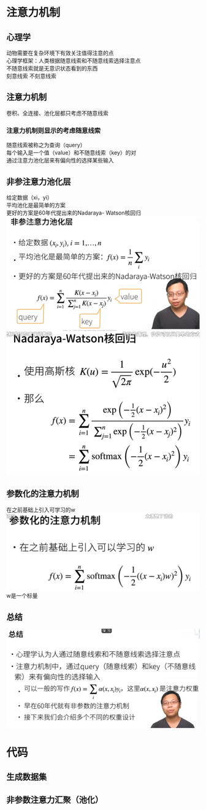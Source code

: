 # 注意力机制
## 心理学
动物需要在复杂环境下有效关注值得注意的点   
心理学框架：人类根据随意线索和不随意线索选择注意点   
不随意线索就是无意识状态看到的东西   
刻意线索 不刻意线索   
## 注意力机制
卷积、全连接、池化层都只考虑不随意线索   
### 注意力机制则显示的考虑随意线索   
随意线索被称之为查询（query）   
每个输入是一个值（value）和不随意线索（key）的对   
通过注意力池化层来有偏向性的选择某些输入   
## 非参注意力池化层
给定数据（xi，yi）   
平均池化是最简单的方案   
更好的方案是60年代提出来的Nadaraya- Watson核回归   
![alt text](image-8.png)
![alt text](image-9.png)
## 参数化的注意力机制
在之前基础上引入可学习的w   
![alt text](image-10.png)
w是一个标量   
## 总结
![alt text](image-11.png)

# 代码
## 生成数据集
## 非参数注意力汇聚（池化）

